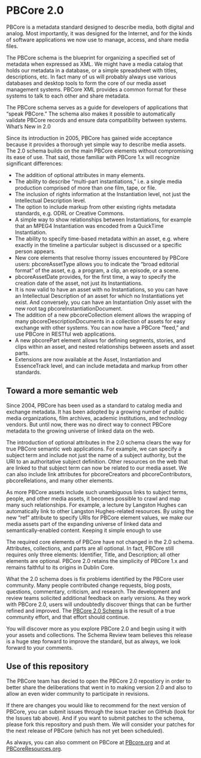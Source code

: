 PBCore 2.0
==========

PBCore is a metadata standard designed to describe media, both digital and analog. Most importantly, it was designed for the Internet, and for the kinds of software applications we now use to manage, access, and share media files.

The PBCore schema is the blueprint for organizing a specified set of metadata when expressed as XML. We might have a media catalog that holds our metadata in a database, or a simple spreadsheet with titles, descriptions, etc. In fact many of us will probably always use various databases and desktop tools to form the core of our media asset management systems. PBCore XML provides a common format for these systems to talk to each other and share metadata.

The PBCore schema serves as a guide for developers of applications that “speak PBCore.” The schema also makes it possible to automatically validate PBCore records and ensure data compatibility between systems.
What’s New in 2.0

Since its introduction in 2005, PBCore has gained wide acceptance because it provides a thorough yet simple way to describe media assets. The 2.0 schema builds on the main PBCore elements without compromising its ease of use. That said, those familiar with PBCore 1.x will recognize significant differences:

* The addition of optional attributes in many elements.
* The ability to describe “multi-part instantiations,” i.e. a single media production comprised of more than one film, tape, or file.
* The inclusion of rights information at the Instantiation level, not just the Intellectual Description level.
* The option to include markup from other existing rights metadata standards, e.g. ODRL or Creative Commons.
* A simple way to show relationships between Instantiations, for example that an MPEG4 Instantiation was encoded from a QuickTime Instantiation.
* The ability to specify time-based metadata within an asset, e.g. where exactly in the timeline a particular subject is discussed or a specific person appears.
* New core elements that resolve thorny issues encountered by PBCore users: pbcoreAssetType allows you to indicate the “broad editorial format” of the asset, e.g. a program, a clip, an episode, or a scene.
* pbcoreAssetDate provides, for the first time, a way to specify the creation date of the asset, not just its Instantiations.
* It is now valid to have an asset with no Instantiations, so you can have an Intellectual Description of an asset for which no Instantiations yet exist. And conversely, you can have an Instantiation Only asset with the new root tag pbcoreInstantiationDocument.
* The addition of a new pbcoreCollection element allows the wrapping of many pbcoreDescriptionDocuments in a collection of assets for easy exchange with other systems. You can now have a PBCore “feed,” and use PBCore in RESTful web applications.
* A new pbcorePart element allows for defining segments, stories, and clips within an asset, and nested relationships between assets and asset parts.
* Extensions are now available at the Asset, Instantiation and EssenceTrack level, and can include metadata and markup from other standards.

Toward a more semantic web
--------------------------

Since 2004, PBCore has been used as a standard to catalog media and exchange metadata. It has been adopted by a growing number of public media organizations, film archives, academic institutions, and technology vendors. But until now, there was no direct way to connect PBCore metadata to the growing universe of linked data on the web.

The introduction of optional attributes in the 2.0 schema clears the way for true PBCore semantic web applications. For example, we can specify a subject term and include not just the name of a subject authority, but the URI to an authoritative subject definition. Other resources on the web that are linked to that subject term can now be related to our media asset. We can also include link attributes for pbcoreCreators and pbcoreContributors, pbcoreRelations, and many other elements.

As more PBCore assets include such unambiguous links to subject terms, people, and other media assets, it becomes possible to crawl and map many such relationships. For example, a lecture by Langston Hughes can automatically link to other Langston Hughes-related resources. By using the new “ref” attribute to specify URIs for PBCore element values, we make our media assets part of the expanding universe of linked data and semantically-enabled content.
Keeping it simple enough to use

The required core elements of PBCore have not changed in the 2.0 schema. Attributes, collections, and parts are all optional. In fact, PBCore still requires only three elements: Identifier, Title, and Description; all other elements are optional. PBCore 2.0 retains the simplicity of PBCore 1.x and remains faithful to its origins in Dublin Core.

What the 2.0 schema does is fix problems identified by the PBCore user community. Many people contributed change requests, blog posts, questions, commentary, criticism, and research. The development and review teams solicited additional feedback on early versions. As they work with PBCore 2.0, users will undoubtedly discover things that can be further refined and improved. The [PBCore 2.0 Schema](http://pbcore.org/schema/) is the result of a true community effort, and that effort should continue.

You will discover more as you explore PBCore 2.0 and begin using it with your assets and collections. The Schema Review team believes this release is a huge step forward to improve the standard, but as always, we look forward to your comments.

Use of this repository
----------------------

The PBCore team has decied to open the PBCore 2.0 repostiory in order to better share the deliberations that went in to making version 2.0 and also to allow an even wider community to participate in revisions. 

If there are changes you would like to recommend for the next version of PBCore, you can submit issues through the issue tracker on GitHub (look for the Issues tab above). And if you want to submit patches to the schema, please fork this repository and push them. We will consider your patches for the next release of PBCore (which has not yet been scheduled). 

As always, you can also comment on PBCore at [PBcore.org](http://pbcore.org) and at [PBCoreResources.org](http://pbcoreresources.org/).

